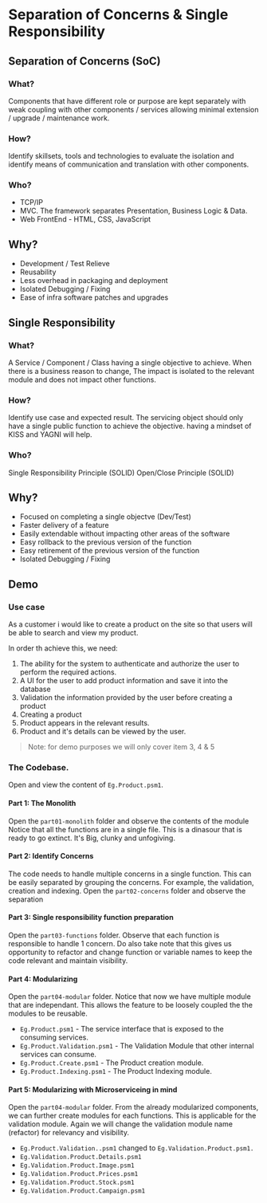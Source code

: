 # Separation of Concerns & Single Responsibility

## Separation of Concerns (SoC)

### What?
Components that have different role or purpose are kept separately with weak coupling with other components / services allowing minimal extension / upgrade / maintenance work.

### How?
Identify skillsets, tools and technologies to evaluate the isolation and identify means of communication and translation with other components.

### Who?
* TCP/IP
* MVC. The framework separates Presentation, Business Logic & Data.
* Web FrontEnd - HTML, CSS, JavaScript


## Why?
* Development / Test Relieve
* Reusability
* Less overhead in packaging and deployment
* Isolated Debugging / Fixing
* Ease of infra software patches and upgrades


## Single Responsibility

### What?
A Service / Component / Class having a single objective to achieve. When there is a business reason to change, The impact is isolated to the relevant module and does not impact other functions.

### How?
Identify use case and expected result. The servicing object should only have a single public function to achieve the objective. having a mindset of KISS and YAGNI will help.

### Who?
Single Responsibility Principle (SOLID)
Open/Close Principle (SOLID)

## Why?
* Focused on completing a single objectve (Dev/Test)
* Faster delivery of a feature
* Easily extendable without impacting other areas of the software
* Easy rollback to the previous version of the function
* Easy retirement of the previous version of the function
* Isolated Debugging / Fixing

## Demo

### Use case
As a customer i would like to create a product on the site so that users will be able to search and view my product.

In order th achieve this, we need:
1. The ability for the system to authenticate and authorize the user to perform the
required actions.
2. A UI for the user to add product information and save it into the database
3. Validation the information provided by the user before creating a product
4. Creating a product
5. Product appears in the relevant results.
6. Product and it's details can be viewed by the user.

> Note: for demo purposes we will only cover item 3, 4 & 5


### The Codebase.

Open and view the content of `Eg.Product.psm1`.

#### Part 1: The Monolith
Open the `part01-monolith` folder and observe the contents of the module
Notice that all the functions are in a single file.
This is a dinasour that is ready to go extinct. It's Big, clunky and unfogiving.

#### Part 2: Identify Concerns
The code needs to handle multiple concerns in a single function. This can be easily separated by grouping the concerns. For example, the validation, creation and indexing.
Open the `part02-concerns` folder and observe the separation

#### Part 3: Single responsibility function preparation
Open the `part03-functions` folder.
Observe that each function is responsible to handle 1 concern. Do also take note that this gives us opportunity to refactor and change function or variable names to keep the code relevant and maintain visibility.

#### Part 4: Modularizing
Open the `part04-modular` folder.
Notice that now we have multiple module that are independant. This allows the feature to be loosely coupled the the modules to be reusable.

* `Eg.Product.psm1` - The service interface that is exposed to the consuming services.
* `Eg.Product.Validation.psm1` - The Validation Module that other internal services can consume.
* `Eg.Product.Create.psm1` - The Product creation module.
* `Eg.Product.Indexing.psm1` - The Product Indexing module.

#### Part 5: Modularizing with Microserviceing in mind
Open the `part04-modular` folder.
From the already modularized components, we can further create modules for each functions. This is applicable for the validation module. Again we will change the validation module name (refactor) for relevancy and visibility.

* `Eg.Product.Validation..psm1` changed to `Eg.Validation.Product.psm1.`
* `Eg.Validation.Product.Details.psm1`
* `Eg.Validation.Product.Image.psm1`
* `Eg.Validation.Product.Prices.psm1`
* `Eg.Validation.Product.Stock.psm1`
* `Eg.Validation.Product.Campaign.psm1`


